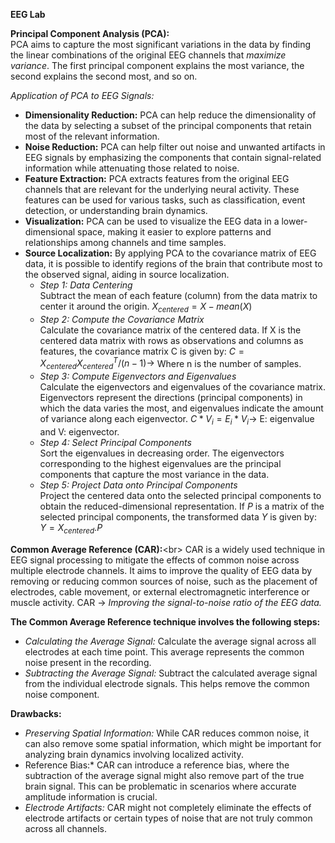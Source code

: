 **EEG Lab**


**Principal Component Analysis (PCA):**<Br/>
PCA aims to capture the most significant variations in the data by finding the linear combinations of the original EEG channels that *maximize variance*. The first principal component explains the most variance, the second explains the second most, and so on.<br/>

*Application of PCA to EEG Signals:*<br/>
 - **Dimensionality Reduction:** PCA can help reduce the dimensionality of the data by selecting a subset of the principal components that retain most of the relevant information.
 - **Noise Reduction:** PCA can help filter out noise and unwanted artifacts in EEG signals by emphasizing the components that contain signal-related information while attenuating those related to noise.
 - **Feature Extraction:** PCA extracts features from the original EEG channels that are relevant for the underlying neural activity. These features can be used for various tasks, such as classification, event detection, or understanding brain dynamics.
 - **Visualization:** PCA can be used to visualize the EEG data in a lower-dimensional space, making it easier to explore patterns and relationships among channels and time samples.
 - **Source Localization:** By applying PCA to the covariance matrix of EEG data, it is possible to identify regions of the brain that contribute most to the observed signal, aiding in source localization.<br/>
   - *Step 1: Data Centering*<br>Subtract the mean of each feature (column) from the data matrix to center it around the origin. $X_{centered}= X- mean(X)$<br>
   - *Step 2: Compute the Covariance Matrix*<br>
Calculate the covariance matrix of the centered data. If X is the centered data matrix with rows as observations and columns as features, the covariance matrix C is given by: $C=X_{centered}X_{centered}^{T}/(n-1)\rightarrow$ Where n is the number of samples.
   - *Step 3: Compute Eigenvectors and Eigenvalues*<br>
Calculate the eigenvectors and eigenvalues of the covariance matrix. Eigenvectors represent the directions (principal components) in which the data varies the most, and eigenvalues indicate the amount of variance along each eigenvector.
$C*V_{i}=E_{i}*V_{i}\rightarrow$  E: eigenvalue and V: eigenvector.<br/>
   - *Step 4: Select Principal Components*<br/>
Sort the eigenvalues in decreasing order. The eigenvectors corresponding to the highest eigenvalues are the principal components that capture the most variance in the data.<br/>
   - *Step 5: Project Data onto Principal Components*<br/>
Project the centered data onto the selected principal components to obtain the reduced-dimensional representation. If *P* is a matrix of the selected principal components, the transformed data *Y* is given by: $Y=X_{centered}.P$

**Common Average Reference (CAR):**<br\>
CAR is a widely used technique in EEG signal processing to mitigate the effects of common noise across multiple electrode channels. It aims to improve the quality of EEG data by removing or reducing common sources of noise, such as the placement of electrodes, cable movement, or external electromagnetic interference or muscle activity. CAR $\rightarrow$ *Improving the signal-to-noise ratio of the EEG data.*<br/>

**The Common Average Reference technique involves the following steps:**<br/>
 - *Calculating the Average Signal:* Calculate the average signal across all electrodes at each time point. This average represents the common noise present in the recording.
 - *Subtracting the Average Signal:* Subtract the calculated average signal from the individual electrode signals. This helps remove the common noise component.

**Drawbacks:**
 - *Preserving Spatial Information:* While CAR reduces common noise, it can also remove some spatial information, which might be important for analyzing brain dynamics involving localized activity.
 - Reference Bias:* CAR can introduce a reference bias, where the subtraction of the average signal might also remove part of the true brain signal. This can be problematic in scenarios where accurate amplitude information is crucial.
 - *Electrode Artifacts:* CAR might not completely eliminate the effects of electrode artifacts or certain types of noise that are not truly common across all channels.